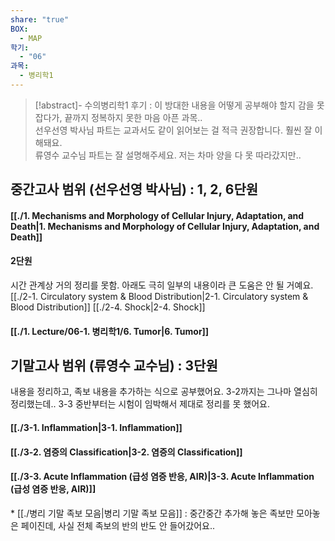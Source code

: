 ```yaml
---
share: "true"
BOX:
  - MAP
학기:
  - "06"
과목:
  - 병리학1
---
```


>[!abstract]- 수의병리학1
> 후기 : 이 방대한 내용을 어떻게 공부해야 할지 감을 못 잡다가, 끝까지 정복하지 못한 마음 아픈 과목..<br>
> 선우선영 박사님 파트는 교과서도 같이 읽어보는 걸 적극 권장합니다. 훨씬 잘 이해돼요.<br>
> 류영수 교수님 파트는 잘 설명해주세요. 저는 차마 양을 다 못 따라갔지만..

## 중간고사 범위 (선우선영 박사님) : 1, 2, 6단원

#### [[./1. Mechanisms and Morphology of Cellular Injury, Adaptation, and Death|1. Mechanisms and Morphology of Cellular Injury, Adaptation, and Death]]

#### 2단원

시간 관계상 거의 정리를 못함. 아래도 극히 일부의 내용이라 큰 도움은 안 될 거예요. <br>
[[./2-1. Circulatory system & Blood Distribution|2-1. Circulatory system & Blood Distribution]]
[[./2-4. Shock|2-4. Shock]] 
#### [[./1. Lecture/06-1. 병리학1/6. Tumor|6. Tumor]]

## 기말고사 범위 (류영수 교수님) : 3단원

내용을 정리하고, 족보 내용을 추가하는 식으로 공부했어요. 3-2까지는 그나마 열심히 정리했는데.. 
3-3 중반부터는 시험이 임박해서 제대로 정리를 못 했어요.

#### [[./3-1. Inflammation|3-1. Inflammation]]
#### [[./3-2. 염증의 Classification|3-2. 염증의 Classification]]
#### [[./3-3. Acute Inflammation (급성 염증 반응, AIR)|3-3. Acute Inflammation (급성 염증 반응, AIR)]]


\* [[./병리 기말 족보 모음|병리 기말 족보 모음]] : 중간중간 추가해 놓은 족보만 모아놓은 페이진데, 사실 전체 족보의 반의 반도 안 들어갔어요..
